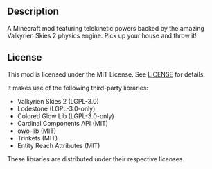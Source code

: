 ## Description

A Minecraft mod featuring telekinetic powers backed by the amazing Valkyrien Skies 2 physics engine.
Pick up your house and throw it!

## License

This mod is licensed under the MIT License. See [LICENSE](LICENSE) for details.

It makes use of the following third-party libraries:
- Valkyrien Skies 2 (LGPL-3.0)
- Lodestone (LGPL-3.0-only)
- Colored Glow Lib (LGPL-3.0-only)
- Cardinal Components API (MIT)
- owo-lib (MIT)
- Trinkets (MIT)
- Entity Reach Attributes (MIT)

These libraries are distributed under their respective licenses.